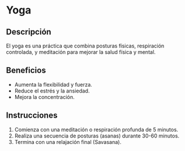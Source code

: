 # Yoga

## Descripción
El yoga es una práctica que combina posturas físicas, respiración controlada, y meditación para mejorar la salud física y mental.

## Beneficios
- Aumenta la flexibilidad y fuerza.
- Reduce el estrés y la ansiedad.
- Mejora la concentración.

## Instrucciones
1. Comienza con una meditación o respiración profunda de 5 minutos.
2. Realiza una secuencia de posturas (asanas) durante 30-60 minutos.
3. Termina con una relajación final (Savasana).